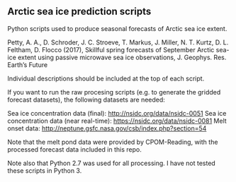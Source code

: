## Arctic sea ice prediction scripts

Python scripts used to produce seasonal forecasts of Arctic sea ice extent.

Petty, A. A., D. Schroder, J. C. Stroeve, T. Markus, J. Miller, N. T. Kurtz, D. L. Feltham, D. Flocco (2017), Skillful spring forecasts of September Arctic sea-ice extent using passive microwave sea ice observations, J. Geophys. Res. Earth’s Future

Individual descriptions should be included at the top of each script.

If you want to run the raw procesing scripts (e.g. to generate the gridded forecast datasets), the following datasets are needed:

Sea ice concentration data (final): http://nsidc.org/data/nsidc-0051 
Sea ice concentration data (near real-time): https://nsidc.org/data/nsidc-0081
Melt onset data: http://neptune.gsfc.nasa.gov/csb/index.php?section=54

Note that the melt pond data were provided by CPOM-Reading, with the processed forecast data included in this repo.

Note also that Python 2.7 was used for all processing. I have not tested these scripts in Python 3.



